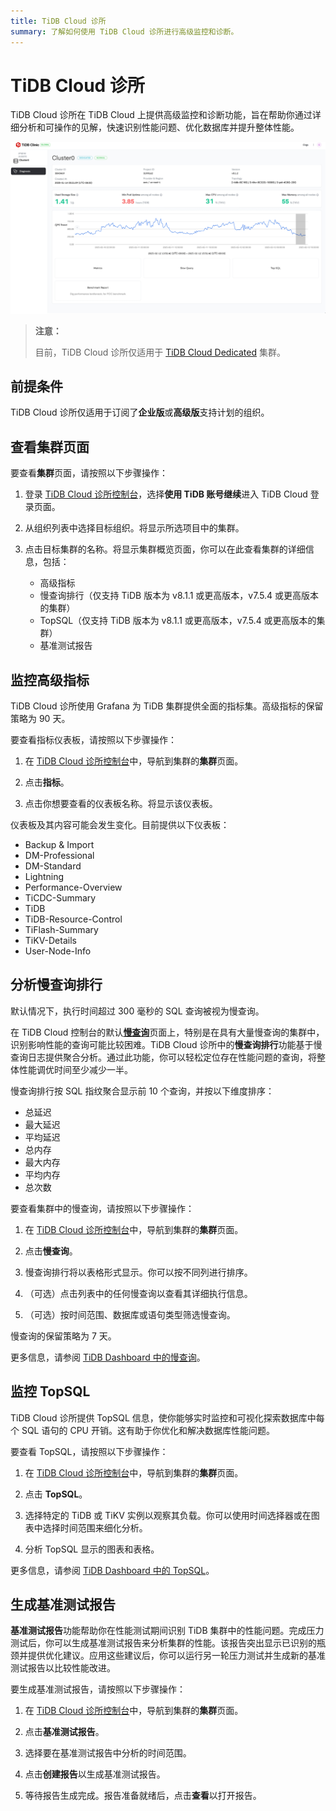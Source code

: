 ```yaml
---
title: TiDB Cloud 诊所
summary: 了解如何使用 TiDB Cloud 诊所进行高级监控和诊断。
---
```


# TiDB Cloud 诊所

TiDB Cloud 诊所在 TiDB Cloud 上提供高级监控和诊断功能，旨在帮助你通过详细分析和可操作的见解，快速识别性能问题、优化数据库并提升整体性能。

![tidb-cloud-clinic](/media/tidb-cloud/tidb-cloud-clinic.png)

> **注意：**
>
> 目前，TiDB Cloud 诊所仅适用于 [TiDB Cloud Dedicated](/tidb-cloud/select-cluster-tier.md#tidb-cloud-dedicated) 集群。

## 前提条件

TiDB Cloud 诊所仅适用于订阅了**企业版**或**高级版**支持计划的组织。

## 查看集群页面

要查看**集群**页面，请按照以下步骤操作：

1. 登录 [TiDB Cloud 诊所控制台](https://clinic.pingcap.com/)，选择**使用 TiDB 账号继续**进入 TiDB Cloud 登录页面。

2. 从组织列表中选择目标组织。将显示所选项目中的集群。

3. 点击目标集群的名称。将显示集群概览页面，你可以在此查看集群的详细信息，包括：

    - 高级指标
    - 慢查询排行（仅支持 TiDB 版本为 v8.1.1 或更高版本，v7.5.4 或更高版本的集群）
    - TopSQL（仅支持 TiDB 版本为 v8.1.1 或更高版本，v7.5.4 或更高版本的集群）
    - 基准测试报告

## 监控高级指标

TiDB Cloud 诊所使用 Grafana 为 TiDB 集群提供全面的指标集。高级指标的保留策略为 90 天。

要查看指标仪表板，请按照以下步骤操作：

1. 在 [TiDB Cloud 诊所控制台](https://clinic.pingcap.com/)中，导航到集群的**集群**页面。

2. 点击**指标**。

3. 点击你想要查看的仪表板名称。将显示该仪表板。

仪表板及其内容可能会发生变化。目前提供以下仪表板：

- Backup & Import
- DM-Professional
- DM-Standard
- Lightning
- Performance-Overview
- TiCDC-Summary
- TiDB
- TiDB-Resource-Control
- TiFlash-Summary
- TiKV-Details
- User-Node-Info

## 分析慢查询排行

默认情况下，执行时间超过 300 毫秒的 SQL 查询被视为慢查询。

在 TiDB Cloud 控制台的默认[**慢查询**](/tidb-cloud/tune-performance.md#slow-query)页面上，特别是在具有大量慢查询的集群中，识别影响性能的查询可能比较困难。TiDB Cloud 诊所中的**慢查询排行**功能基于慢查询日志提供聚合分析。通过此功能，你可以轻松定位存在性能问题的查询，将整体性能调优时间至少减少一半。

慢查询排行按 SQL 指纹聚合显示前 10 个查询，并按以下维度排序：

- 总延迟
- 最大延迟
- 平均延迟
- 总内存
- 最大内存
- 平均内存
- 总次数

要查看集群中的慢查询，请按照以下步骤操作：

1. 在 [TiDB Cloud 诊所控制台](https://clinic.pingcap.com/)中，导航到集群的**集群**页面。

2. 点击**慢查询**。

3. 慢查询排行将以表格形式显示。你可以按不同列进行排序。

4. （可选）点击列表中的任何慢查询以查看其详细执行信息。

5. （可选）按时间范围、数据库或语句类型筛选慢查询。

慢查询的保留策略为 7 天。

更多信息，请参阅 [TiDB Dashboard 中的慢查询](https://docs.pingcap.com/tidb/stable/dashboard-slow-query)。

## 监控 TopSQL

TiDB Cloud 诊所提供 TopSQL 信息，使你能够实时监控和可视化探索数据库中每个 SQL 语句的 CPU 开销。这有助于你优化和解决数据库性能问题。

要查看 TopSQL，请按照以下步骤操作：

1. 在 [TiDB Cloud 诊所控制台](https://clinic.pingcap.com/)中，导航到集群的**集群**页面。

2. 点击 **TopSQL**。

3. 选择特定的 TiDB 或 TiKV 实例以观察其负载。你可以使用时间选择器或在图表中选择时间范围来细化分析。

4. 分析 TopSQL 显示的图表和表格。

更多信息，请参阅 [TiDB Dashboard 中的 TopSQL](https://docs.pingcap.com/tidb/stable/top-sql)。

## 生成基准测试报告

**基准测试报告**功能帮助你在性能测试期间识别 TiDB 集群中的性能问题。完成压力测试后，你可以生成基准测试报告来分析集群的性能。该报告突出显示已识别的瓶颈并提供优化建议。应用这些建议后，你可以运行另一轮压力测试并生成新的基准测试报告以比较性能改进。

要生成基准测试报告，请按照以下步骤操作：

1. 在 [TiDB Cloud 诊所控制台](https://clinic.pingcap.com/)中，导航到集群的**集群**页面。

2. 点击**基准测试报告**。

3. 选择要在基准测试报告中分析的时间范围。

4. 点击**创建报告**以生成基准测试报告。

5. 等待报告生成完成。报告准备就绪后，点击**查看**以打开报告。
